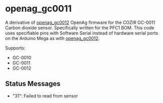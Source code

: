 # openag_gc0011
A derivative of [openag_gc0012](https://github.com/OpenAgInitiative/openag_gc0012)
OpenAg firmware for the COZIR GC-0011 Carbon dioxide sensor.
Specifically written for the PFC1 BOM. 
This code uses specifiable pins with Software Serial instead of hardware serial ports on the Arduino Mega as with [openag_gc0012](https://github.com/OpenAgInitiative/openag_gc0012).

Supports:
- GC-0010
- GC-0011
- GC-0012

## Status Messages

- "31": Failed to read from sensor

